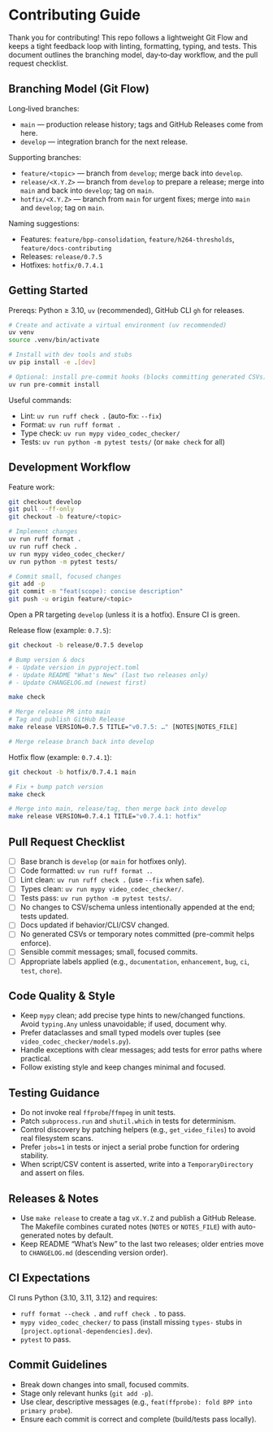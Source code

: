 # Contributing Guide

Thank you for contributing! This repo follows a lightweight Git Flow and keeps a tight feedback loop with linting, formatting, typing, and tests. This document outlines the branching model, day‑to‑day workflow, and the pull request checklist.

## Branching Model (Git Flow)

Long‑lived branches:

- `main` — production release history; tags and GitHub Releases come from here.
- `develop` — integration branch for the next release.

Supporting branches:

- `feature/<topic>` — branch from `develop`; merge back into `develop`.
- `release/<X.Y.Z>` — branch from `develop` to prepare a release; merge into `main` and back into `develop`; tag on `main`.
- `hotfix/<X.Y.Z>` — branch from `main` for urgent fixes; merge into `main` and `develop`; tag on `main`.

Naming suggestions:

- Features: `feature/bpp-consolidation`, `feature/h264-thresholds`, `feature/docs-contributing`
- Releases: `release/0.7.5`
- Hotfixes: `hotfix/0.7.4.1`

## Getting Started

Prereqs: Python ≥ 3.10, `uv` (recommended), GitHub CLI `gh` for releases.

```bash
# Create and activate a virtual environment (uv recommended)
uv venv
source .venv/bin/activate

# Install with dev tools and stubs
uv pip install -e .[dev]

# Optional: install pre-commit hooks (blocks committing generated CSVs)
uv run pre-commit install
```

Useful commands:

- Lint: `uv run ruff check .` (auto-fix: `--fix`)
- Format: `uv run ruff format .`
- Type check: `uv run mypy video_codec_checker/`
- Tests: `uv run python -m pytest tests/` (or `make check` for all)

## Development Workflow

Feature work:

```bash
git checkout develop
git pull --ff-only
git checkout -b feature/<topic>

# Implement changes
uv run ruff format .
uv run ruff check .
uv run mypy video_codec_checker/
uv run python -m pytest tests/

# Commit small, focused changes
git add -p
git commit -m "feat(scope): concise description"
git push -u origin feature/<topic>
```

Open a PR targeting `develop` (unless it is a hotfix). Ensure CI is green.

Release flow (example: `0.7.5`):

```bash
git checkout -b release/0.7.5 develop

# Bump version & docs
# - Update version in pyproject.toml
# - Update README "What's New" (last two releases only)
# - Update CHANGELOG.md (newest first)

make check

# Merge release PR into main
# Tag and publish GitHub Release
make release VERSION=0.7.5 TITLE="v0.7.5: …" [NOTES|NOTES_FILE]

# Merge release branch back into develop
```

Hotfix flow (example: `0.7.4.1`):

```bash
git checkout -b hotfix/0.7.4.1 main

# Fix + bump patch version
make check

# Merge into main, release/tag, then merge back into develop
make release VERSION=0.7.4.1 TITLE="v0.7.4.1: hotfix"
```

## Pull Request Checklist

- [ ] Base branch is `develop` (or `main` for hotfixes only).
- [ ] Code formatted: `uv run ruff format .`.
- [ ] Lint clean: `uv run ruff check .` (use `--fix` when safe).
- [ ] Types clean: `uv run mypy video_codec_checker/`.
- [ ] Tests pass: `uv run python -m pytest tests/`.
- [ ] No changes to CSV/schema unless intentionally appended at the end; tests updated.
- [ ] Docs updated if behavior/CLI/CSV changed.
- [ ] No generated CSVs or temporary notes committed (pre-commit helps enforce).
- [ ] Sensible commit messages; small, focused commits.
- [ ] Appropriate labels applied (e.g., `documentation`, `enhancement`, `bug`, `ci`, `test`, `chore`).

## Code Quality & Style

- Keep `mypy` clean; add precise type hints to new/changed functions. Avoid `typing.Any` unless unavoidable; if used, document why.
- Prefer dataclasses and small typed models over tuples (see `video_codec_checker/models.py`).
- Handle exceptions with clear messages; add tests for error paths where practical.
- Follow existing style and keep changes minimal and focused.

## Testing Guidance

- Do not invoke real `ffprobe`/`ffmpeg` in unit tests.
- Patch `subprocess.run` and `shutil.which` in tests for determinism.
- Control discovery by patching helpers (e.g., `get_video_files`) to avoid real filesystem scans.
- Prefer `jobs=1` in tests or inject a serial probe function for ordering stability.
- When script/CSV content is asserted, write into a `TemporaryDirectory` and assert on files.

## Releases & Notes

- Use `make release` to create a tag `vX.Y.Z` and publish a GitHub Release. The Makefile combines curated notes (`NOTES` or `NOTES_FILE`) with auto-generated notes by default.
- Keep README “What’s New” to the last two releases; older entries move to `CHANGELOG.md` (descending version order).

## CI Expectations

CI runs Python {3.10, 3.11, 3.12} and requires:

- `ruff format --check .` and `ruff check .` to pass.
- `mypy video_codec_checker/` to pass (install missing `types-` stubs in `[project.optional-dependencies].dev`).
- `pytest` to pass.

## Commit Guidelines

- Break down changes into small, focused commits.
- Stage only relevant hunks (`git add -p`).
- Use clear, descriptive messages (e.g., `feat(ffprobe): fold BPP into primary probe`).
- Ensure each commit is correct and complete (build/tests pass locally).

